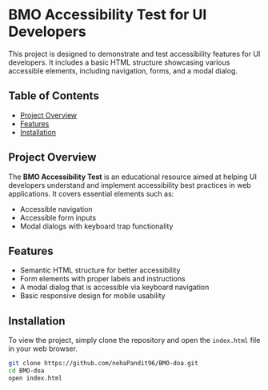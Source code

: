 # BMO Accessibility Test for UI Developers

This project is designed to demonstrate and test accessibility features for UI developers. It includes a basic HTML structure showcasing various accessible elements, including navigation, forms, and a modal dialog.

## Table of Contents

- [Project Overview](#project-overview)
- [Features](#features)
- [Installation](#installation)

## Project Overview

The **BMO Accessibility Test** is an educational resource aimed at helping UI developers understand and implement accessibility best practices in web applications. It covers essential elements such as:

- Accessible navigation
- Accessible form inputs
- Modal dialogs with keyboard trap functionality

## Features

- Semantic HTML structure for better accessibility
- Form elements with proper labels and instructions
- A modal dialog that is accessible via keyboard navigation
- Basic responsive design for mobile usability

## Installation

To view the project, simply clone the repository and open the `index.html` file in your web browser.

```bash
git clone https://github.com/nehaPandit96/BMO-doa.git
cd BMO-doa
open index.html
